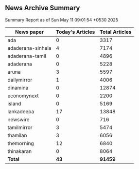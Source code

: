 <!-- @format -->
## News Archive Summary

Summary Report as of Sun May 11 09:01:54 +0530 2025

| News paper         | Today's Articles | Total Articles |
|--------------------|------------------|----------------|
| ada               | 0          | 3317        |
| adaderana-sinhala               | 4          | 7174        |
| adaderana-tamil               | 0          | 4896        |
| adaderana               | 0          | 5228        |
| aruna               | 3          | 5597        |
| dailymirror               | 1          | 4006        |
| dinamina               | 0          | 12874        |
| economynext               | 0          | 2200        |
| island               | 0          | 5169        |
| lankadeepa               | 17          | 13848        |
| newswire               | 0          | 716        |
| tamilmirror               | 3          | 5474        |
| thamilan               | 3          | 6056        |
| themorning               | 12          | 6840        |
| thinakaran               | 0          | 8064        |
| **Total**          | **43**      | **91459** |

